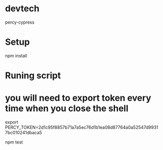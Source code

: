 # devtech
percy-cypress

# Setup
npm install


# Runing script
# you will need to export token every time when you close the shell

export PERCY_TOKEN=2d1c95f8857b71a7a5ec76d1b1ea08d87764a0a52547d99317bc010241dbaca5

npm test
